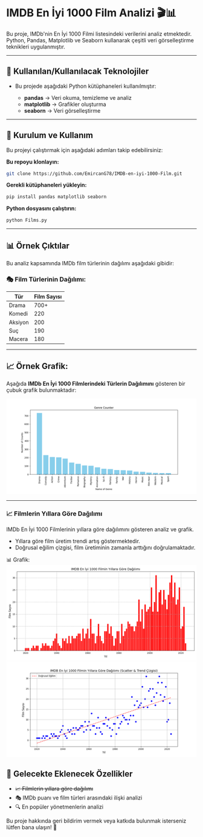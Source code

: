 # IMDB En İyi 1000 Film Analizi 🎬📊

Bu proje, IMDb'nin En İyi 1000 Filmi listesindeki verilerini analiz etmektedir. Python, Pandas, Matplotlib ve Seaborn kullanarak çeşitli veri görselleştirme teknikleri uygulanmıştır.

---

## 📌 Kullanılan/Kullanılacak Teknolojiler

- Bu projede aşağıdaki Python kütüphaneleri kullanılmıştır:

  - **pandas** → Veri okuma, temizleme ve analiz  
  - **matplotlib** → Grafikler oluşturma  
  - **seaborn** → Veri görselleştirme  

---

## 🚀 Kurulum ve Kullanım

Bu projeyi çalıştırmak için aşağıdaki adımları takip edebilirsiniz:

**Bu repoyu klonlayın:**
```bash
git clone https://github.com/EmircanG78/IMDB-en-iyi-1000-Film.git
```

**Gerekli kütüphaneleri yükleyin:**
```bash
pip install pandas matplotlib seaborn
```

**Python dosyasını çalıştırın:**
```bash
python Films.py
```

---

## 📊 Örnek Çıktılar

Bu analiz kapsamında IMDb film türlerinin dağılımı aşağıdaki gibidir:

### 🎭 Film Türlerinin Dağılımı:

| Tür      | Film Sayısı |
|----------|------------|
| Drama    | 700+       |
| Komedi   | 220        |
| Aksiyon  | 200        |
| Suç      | 190        |
| Macera   | 180        |

---

## 📈 Örnek Grafik:

Aşağıda **IMDb En İyi 1000 Filmlerindeki Türlerin Dağılımını** gösteren bir çubuk grafik bulunmaktadır:

![Film Türleri Dağılımı](images/Genre_Analysis.png)

---
### 📈 Filmlerin Yıllara Göre Dağılımı  
IMDb En İyi 1000 Filmlerinin yıllara göre dağılımını gösteren analiz ve grafik.

- Yıllara göre film üretim trendi artış göstermektedir.
- Doğrusal eğilim çizgisi, film üretiminin zamanla arttığını doğrulamaktadır.

📊 Grafik:  
![Bar Chart - Yıllara Göre Dağılım](images/Bar.png)
![Scatter ve Trend Çizgisi - Yıllara Göre Dağılım](images/Scatter&Trend.png)

## 🔮 Gelecekte Eklenecek Özellikler

- ~~📈 Filmlerin yıllara göre dağılımı~~ 
- 🎭 IMDb puanı ve film türleri arasındaki ilişki analizi  
- 🔍 En popüler yönetmenlerin analizi  

Bu proje hakkında geri bildirim vermek veya katkıda bulunmak isterseniz lütfen bana ulaşın! 🚀

